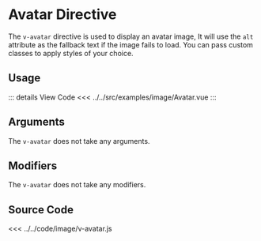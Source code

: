 <script setup> 
import Avatar from "../../src/examples/image/Avatar.vue"
</script>

# Avatar Directive

The `v-avatar` directive is used to display an avatar image, It will use the `alt` attribute as the fallback text if the image fails to load. You can pass custom classes to apply styles of your choice.

## Usage

<Avatar/>

::: details View Code
<<< ../../src/examples/image/Avatar.vue
:::

## Arguments

The `v-avatar` does not take any arguments.

## Modifiers

The `v-avatar` does not take any modifiers.

## Source Code

<<< ../../code/image/v-avatar.js
